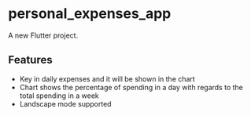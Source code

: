 # personal_expenses_app

A new Flutter project.

## Features

* Key in daily expenses and it will be shown in the chart
* Chart shows the percentage of spending in a day with regards to the total spending in a week
* Landscape mode supported


